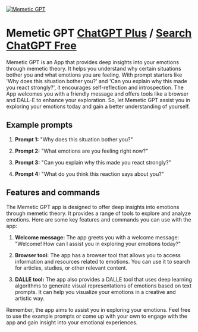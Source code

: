
[![Memetic GPT](https://files.oaiusercontent.com/file-8swAXK7dOL1yRe6w0Kdvw44J?se=2123-10-19T20%3A02%3A00Z&sp=r&sv=2021-08-06&sr=b&rscc=max-age%3D31536000%2C%20immutable&rscd=attachment%3B%20filename%3D45982fd1-0103-44cd-9d56-634b840a4621.png&sig=o9/0p4pPOo959OgHeyp3d6qfcN9Sq%2Bf9iLyK%2Bu/zS88%3D)](https://chat.openai.com/g/g-Z2sczzBfG-memetic-gpt)

# Memetic GPT [ChatGPT Plus](https://chat.openai.com/g/g-Z2sczzBfG-memetic-gpt) / [Search ChatGPT Free](https://gptcall.net/index.html#/?search=Memetic%20GPT)

Memetic GPT is an App that provides deep insights into your emotions through memetic theory. It helps you understand why certain situations bother you and what emotions you are feeling. With prompt starters like 'Why does this situation bother you?' and 'Can you explain why this made you react strongly?', it encourages self-reflection and introspection. The App welcomes you with a friendly message and offers tools like a browser and DALL-E to enhance your exploration. So, let Memetic GPT assist you in exploring your emotions today and gain a better understanding of yourself.

## Example prompts

1. **Prompt 1:** "Why does this situation bother you?"

2. **Prompt 2:** "What emotions are you feeling right now?"

3. **Prompt 3:** "Can you explain why this made you react strongly?"

4. **Prompt 4:** "What do you think this reaction says about you?"

## Features and commands

The Memetic GPT app is designed to offer deep insights into emotions through memetic theory. It provides a range of tools to explore and analyze emotions. Here are some key features and commands you can use with the app:

1. **Welcome message:** The app greets you with a welcome message: "Welcome! How can I assist you in exploring your emotions today?"

2. **Browser tool:** The app has a browser tool that allows you to access information and resources related to emotions. You can use it to search for articles, studies, or other relevant content.

3. **DALLE tool:** The app also provides a DALLE tool that uses deep learning algorithms to generate visual representations of emotions based on text prompts. It can help you visualize your emotions in a creative and artistic way.

Remember, the app aims to assist you in exploring your emotions. Feel free to use the example prompts or come up with your own to engage with the app and gain insight into your emotional experiences.


